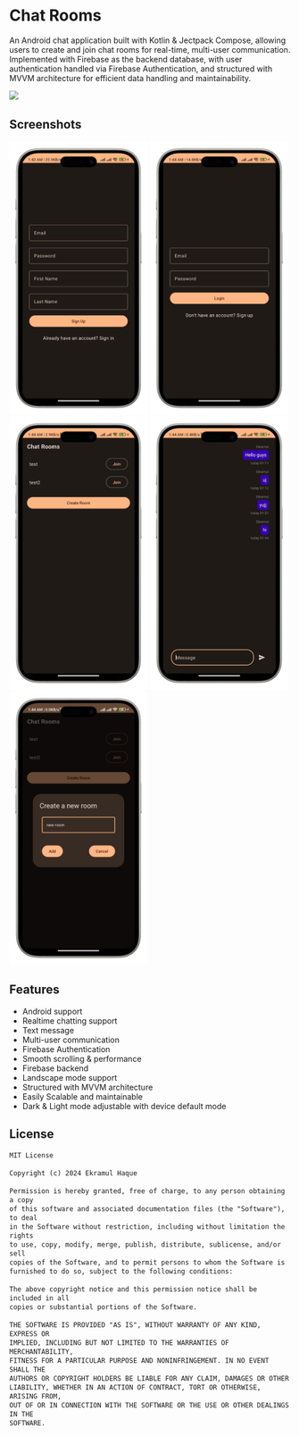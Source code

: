 
# Chat Rooms

An Android chat application built with Kotlin & Jectpack Compose, allowing users to create and join chat rooms for real-time, multi-user communication. Implemented with Firebase as the backend database, with user authentication handled via Firebase Authentication, and structured with MVVM architecture for efficient data handling and maintainability.

<a href="https://drive.google.com/file/d/1s0QBUrNbDhmyMzZ6bGr10AMi63LmGX3O/view?usp=drive_link"><img src="https://boostapk.com/wp-content/uploads/2020/08/fall-guys-android.png" width=200></a>
## Screenshots

<img height="490px" src="screenshots/sign up-portrait.png"> <img height="490px" src="screenshots/login-portrait.png"> <img height="490px" src="screenshots/rooms-portrait.png"> <img height="490px" src="screenshots/chatting-portrait.png"> <img height="490px" src="screenshots/create room-portrait.png">

## Features

- Android support
- Realtime chatting support
- Text message
- Multi-user communication
- Firebase Authentication
- Smooth scrolling & performance
- Firebase backend
- Landscape mode support
- Structured with MVVM architecture
- Easily Scalable and maintainable
- Dark & Light mode adjustable with device default mode

## License

```
MIT License

Copyright (c) 2024 Ekramul Haque

Permission is hereby granted, free of charge, to any person obtaining a copy
of this software and associated documentation files (the "Software"), to deal
in the Software without restriction, including without limitation the rights
to use, copy, modify, merge, publish, distribute, sublicense, and/or sell
copies of the Software, and to permit persons to whom the Software is
furnished to do so, subject to the following conditions:

The above copyright notice and this permission notice shall be included in all
copies or substantial portions of the Software.

THE SOFTWARE IS PROVIDED "AS IS", WITHOUT WARRANTY OF ANY KIND, EXPRESS OR
IMPLIED, INCLUDING BUT NOT LIMITED TO THE WARRANTIES OF MERCHANTABILITY,
FITNESS FOR A PARTICULAR PURPOSE AND NONINFRINGEMENT. IN NO EVENT SHALL THE
AUTHORS OR COPYRIGHT HOLDERS BE LIABLE FOR ANY CLAIM, DAMAGES OR OTHER
LIABILITY, WHETHER IN AN ACTION OF CONTRACT, TORT OR OTHERWISE, ARISING FROM,
OUT OF OR IN CONNECTION WITH THE SOFTWARE OR THE USE OR OTHER DEALINGS IN THE
SOFTWARE.
```
